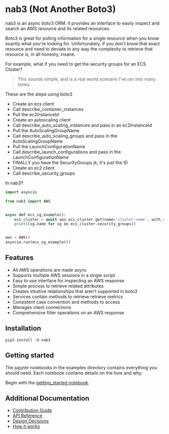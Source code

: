 # nab3 (Not Another Boto3)
nab3 is an async boto3 ORM. 
It provides an interface to easily inspect and search an AWS resource and its related resources.

Boto3 is great for pulling information for a single resource when you know exactly what you're looking for. 
Unfortunately, if you don't know that exact resource and need to deviate in any way the complexity to retrieve that resource is, in all honesty, insane.

For example, what if you need to get the security groups for an ECS Cluster?
>This sounds simple, and is a real world scenario I've ran into many times. 

These are the steps using boto3
* Create an ecs client
* Call describe_container_instances
* Pull the ec2InstanceId
* Create an autoscaling client
* Call describe_auto_scaling_instances and pass in an ec2InstanceId
* Pull the AutoScalingGroupName
* Call describe_auto_scaling_groups and pass in the AutoScalingGroupName
* Pull the LaunchConfigurationName
* Call describe_launch_configurations and pass in  the LaunchConfigurationName
* FINALLY you have the SecurityGroups jk, it's just the ID
* Create an ec2 client
* Call describe_security_groups

In nab3?
```python
import asyncio

from nab3 import AWS


async def ecs_sg_example():
    ecs_cluster = await aws.ecs_cluster.get(name='cluster-name', with_related=['security_groups'])
    print([sg.name for sg in ecs_cluster.security_groups])


aws = AWS()
asyncio.run(ecs_sg_example())

```

## Features
* All AWS operations are made async
* Supports multiple AWS sessions in a single script
* Easy to use interface for inspecting an AWS response
* Simple process to retrieve related attributes 
* Creates intuitive relationships that aren't supported in boto3
* Services contain methods to retrieve retrieve metrics 
* Consistent case convention and methods to access 
* Manages client connections
* Comprehensive filter operations on an AWS response

## Installation
`pip3 install -U nab3` 

## Getting started
The jupyter notebooks in the examples directory contains everything you should need.
Each notebook contains details on the how and why.

Begin with the [getting_started notebook](examples/getting_started.ipynb).

## Additional Documentation
* [Contribution Guide](docs/CONTRIBUTING.md)
* [API Reference](docs/API_REFERENCE.md)
* [Design Decisions](docs/DESIGN_DECISIONS.md)
* [How it works](docs/HOW_IT_WORKS.md)
